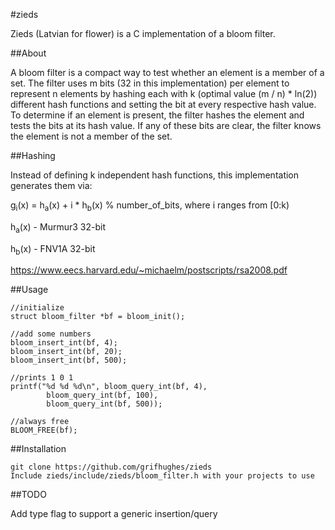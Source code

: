 #zieds

Zieds (Latvian for flower) is a C implementation of a bloom filter.

##About

A bloom filter is a compact way to test whether an element is a member of a 
set. The filter uses m bits (32 in this implementation) per element to 
represent n elements by hashing each with k (optimal value (m / n) * ln(2)) 
different hash functions and setting the bit at every respective hash value. 
To determine if an element is present, the filter hashes the element and 
tests the bits at its hash value. If any of these bits are clear, the filter 
knows the element is not a member of the set.

##Hashing

Instead of defining k independent hash functions, this implementation 
generates them via:

g<sub>i</sub>(x) = h<sub>a</sub>(x) + i * h<sub>b</sub>(x) % number_of_bits, where i ranges from [0:k)

h<sub>a</sub>(x) - Murmur3 32-bit

h<sub>b</sub>(x) - FNV1A 32-bit

https://www.eecs.harvard.edu/~michaelm/postscripts/rsa2008.pdf

##Usage
```
//initialize
struct bloom_filter *bf = bloom_init();

//add some numbers
bloom_insert_int(bf, 4);
bloom_insert_int(bf, 20);
bloom_insert_int(bf, 500);

//prints 1 0 1
printf("%d %d %d\n", bloom_query_int(bf, 4), 
        bloom_query_int(bf, 100),
        bloom_query_int(bf, 500)); 

//always free
BLOOM_FREE(bf);
```

##Installation
```
git clone https://github.com/grifhughes/zieds
Include zieds/include/zieds/bloom_filter.h with your projects to use
```

##TODO

Add type flag to support a generic insertion/query
